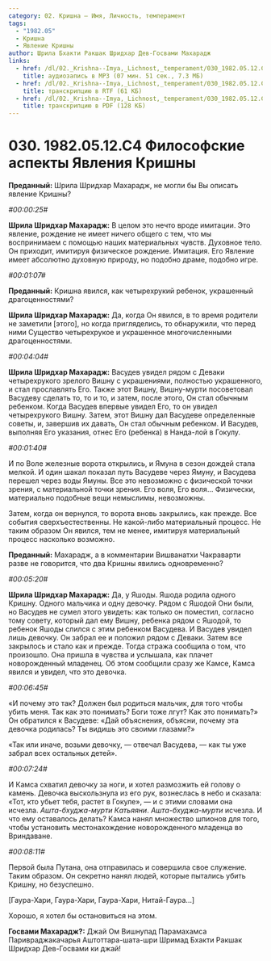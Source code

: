 ```yaml
---
category: 02. Кришна — Имя, Личность, темперамент
tags:
  - "1982.05"
  - Кришна
  - Явление Кришны
author: Шрила Бхакти Ракшак Шридхар Дев-Госвами Махарадж
links:
  - href: /dl/02._Krishna--Imya,_Lichnost,_temperament/030_1982.05.12.C4_SridharMj_Filosofskie_aspekty_Javlenija_Krishny.mp3
    title: аудиозапись в MP3 (07 мин. 51 сек., 7.3 МБ)
  - href: /dl/02._Krishna--Imya,_Lichnost,_temperament/030_1982.05.12.C4_SridharMj_Filosofskie_aspekty_Javlenija_Krishny.rtf
    title: транскрипцию в RTF (61 КБ)
  - href: /dl/02._Krishna--Imya,_Lichnost,_temperament/030_1982.05.12.C4_SridharMj_Filosofskie_aspekty_Javlenija_Krishny.pdf
    title: транскрипцию в PDF (128 КБ)
---
```


# 030. 1982.05.12.С4 Философские аспекты Явления Кришны

**Преданный:** Шрила Шридхар Махарадж, не могли бы Вы описать явление Кришны?

*#00:00:25#*

**Шрила Шридхар Махарадж:** В целом это нечто вроде имитации. Это явление, рождение не имеет ничего общего с тем, что мы воспринимаем с помощью наших материальных чувств. Духовное тело. Он приходит, имитируя физическое рождение. Имитация. Его Явление имеет абсолютно духовную природу, но подобно драме, подобно игре.

*#00:01:07#*

**Преданный:** Кришна явился, как четырехрукий ребенок, украшенный драгоценностями?

**Шрила Шридхар Махарадж:** Да, когда Он явился, в то время родители не заметили [этого], но когда пригляделись, то обнаружили, что перед ними Существо четырехрукое и украшенное многочисленными драгоценностями.

*#00:04:04*#

**Шрила Шридхар Махарадж:** Васудев увидел рядом с Деваки четырехрукого зрелого Вишну с украшениями, полностью украшенного, и стал прославлять Его. Также этот Вишну, Вишну-мурти посоветовал Васудеву сделать то, то и то, и затем, после этого, Он стал обычным ребенком. Когда Васудев впервые увидел Его, то он увидел четырехрукого Вишну. Затем, этот Вишну дал Васудеве определенные советы, и, завершив их давать, Он стал обычным ребенком. И Васудев, выполняя Его указания, отнес Его (ребенка) в Нанда-лой в Гокулу.

*#00:01:40#*

И по Воле железные ворота открылись, и Ямуна в сезон дождей стала мелкой. И один шакал показал путь Васудеве через Ямуну, и Васудева перешел через воды Ямуны. Все это невозможно с физической точки зрения, с материальной точки зрения. Его воля, Его воля… Физически, материально подобные вещи немыслимы, невозможны.

Затем, когда он вернулся, то ворота вновь закрылись, как прежде. Все события сверхъестественны. Не какой-либо материальный процесс. Не таким образом Он явился, тем не менее, имитируя материальный процесс насколько возможно.

**Преданный:** Махарадж, а в комментарии Вишванатхи Чакраварти разве не говорится, что два Кришны явились одновременно?

*#00:05:20#*

**Шрила Шридхар Махарадж:** Да, у Яшоды. Яшода родила одного Кришну. Одного мальчика и одну девочку. Рядом с Яшодой Они были, но Васудев не сумел этого увидеть: как только он поместил, согласно тому совету, который дал ему Вишну, ребенка рядом с Яшодой, то ребенок Яшоды слился с этим ребенком Васудева. И Васудев увидел лишь девочку. Он забрал ее и положил рядом с Деваки. Затем все закрылось и стало как и прежде. Тогда стража сообщила о том, что произошло. Она пришла в чувства и услышала, как плачет новорожденный младенец. Об этом сообщили сразу же Камсе, Камса явился и увидел, что это девочка.

*#00:06:45#*

«И почему это так? Должен был родиться мальчик, для того чтобы убить меня. Так как это понимать? Боги тоже лгут? Как это понимать?» Он обратился к Васудеве: «Дай объяснения, объясни, почему эта девочка родилась? Ты видишь это своими глазами?»

«Так или иначе, возьми девочку, — отвечал Васудева, — как ты уже забрал всех остальных детей».

*#00:07:24#*

И Камса схватил девочку за ноги, и хотел размозжить ей голову о камень. Девочка выскользнула из его рук, вознеслась в небо и сказала: «Тот, кто убьет тебя, растет в Гокуле», — и с этими словами она исчезла. *Ашта-бхуджа-мурти Катьяяни*. *Ашта-бхуджа-мурти* исчезла. И что ему оставалось делать? Камса нанял множество шпионов для того, чтобы установить местонахождение новорожденного младенца во Вриндаване.

*#00:08:11#*

Первой была Путана, она отправилась и совершила свое служение. Таким образом. Он секретно нанял людей, которые пытались убить Кришну, но безуспешно.

[Гаура-Хари, Гаура-Хари, Гаура-Хари, Нитай-Гаура…]

Хорошо, я хотел бы остановиться на этом.

**Госвами Махарадж?:** Джай Ом Вишнупад Парамахамса Паривраджакачарья Аштоттара-шата-шри Шримад Бхакти Ракшак Шридхар Дев-Госвами ки джай!

